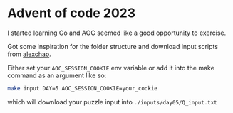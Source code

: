 # Advent of code 2023

I started learning Go and AOC seemed like a good opportunity to exercise. 

Got some inspiration for the folder structure and download input scripts from [alexchao](https://github.com/alexchao26/advent-of-code-go).

Either set your `AOC_SESSION_COOKIE` env variable or add it into the make command as an argument like so:
```bash
make input DAY=5 AOC_SESSION_COOKIE=your_cookie
```
which will download your puzzle input into `./inputs/day05/Q_input.txt`